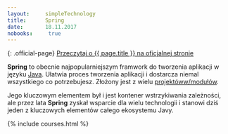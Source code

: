 ```yaml
---
layout:     simpleTechnology
title:      Spring
date:       18.11.2017
nobooks:     true
---
```


{: .official-page}
[Przeczytaj o {{ page.title }} na oficjalnej stronie](https://spring.io/)

**Spring** to obecnie najpopularniejszym framwork do tworzenia aplikacji w języku [Java](/technologie/java). Ułatwia proces tworzenia aplikacji i dostarcza niemal wszystkiego co potrzebujesz. Złożony jest z wielu [projektóww/modułów](https://spring.io/projects).

Jego kluczowym elementem był i jest kontener wstrzykiwania zależności, ale przez lata **Spring** zyskał wsparcie dla wielu technologii i stanowi dziś jeden z kluczowych elementów całego ekosystemu Javy.


{% include courses.html %}